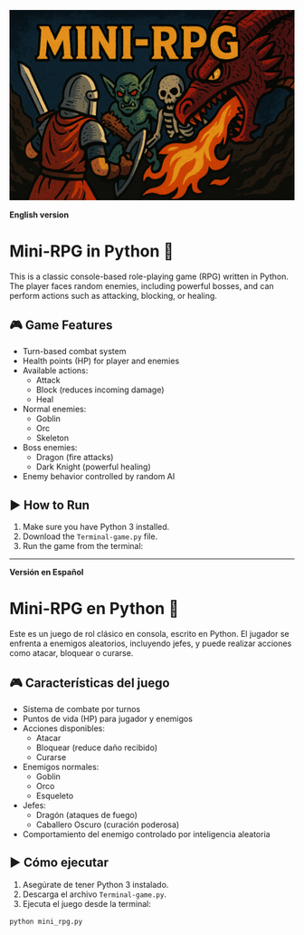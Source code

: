 ![Cover RPG](https://github.com/Henner13/Mini-rpg-game-python/blob/main/cover-rpg.png)

**English version**
# Mini-RPG in Python 🐉

This is a classic console-based role-playing game (RPG) written in Python. The player faces random enemies, including powerful bosses, and can perform actions such as attacking, blocking, or healing.

## 🎮 Game Features

- Turn-based combat system
- Health points (HP) for player and enemies
- Available actions:
  - Attack
  - Block (reduces incoming damage)
  - Heal
- Normal enemies:
  - Goblin
  - Orc
  - Skeleton
- Boss enemies:
  - Dragon (fire attacks)
  - Dark Knight (powerful healing)
- Enemy behavior controlled by random AI

## ▶️ How to Run

1. Make sure you have Python 3 installed.
2. Download the `Terminal-game.py` file.
3. Run the game from the terminal:

---

**Versión en Español**

# Mini-RPG en Python 🐉

Este es un juego de rol clásico en consola, escrito en Python. El jugador se enfrenta a enemigos aleatorios, incluyendo jefes, y puede realizar acciones como atacar, bloquear o curarse.

## 🎮 Características del juego

- Sistema de combate por turnos
- Puntos de vida (HP) para jugador y enemigos
- Acciones disponibles:
  - Atacar
  - Bloquear (reduce daño recibido)
  - Curarse
- Enemigos normales:
  - Goblin
  - Orco
  - Esqueleto
- Jefes:
  - Dragón (ataques de fuego)
  - Caballero Oscuro (curación poderosa)
- Comportamiento del enemigo controlado por inteligencia aleatoria

## ▶️ Cómo ejecutar

1. Asegúrate de tener Python 3 instalado.
2. Descarga el archivo `Terminal-game.py`.
3. Ejecuta el juego desde la terminal:

```bash
python mini_rpg.py
